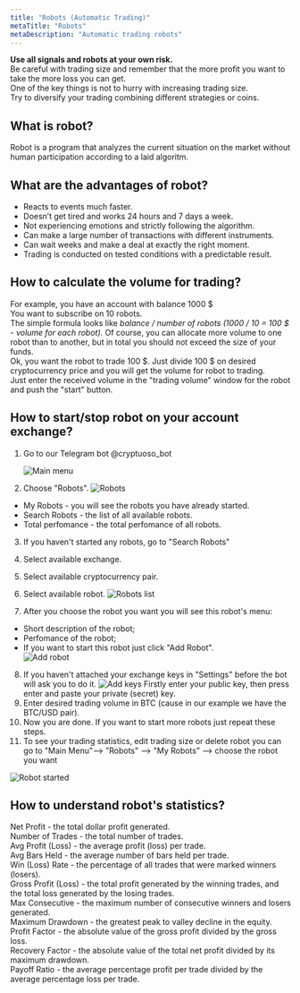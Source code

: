 ```yaml
---
title: "Robots (Automatic Trading)"
metaTitle: "Robots"
metaDescription: "Automatic trading robots"
---
```


__Use all signals and robots at your own risk.__  
 Be careful with trading size and remember that the more profit you want to take the more loss you can get.   
One of the key things is not to hurry with increasing trading size.  
Try to diversify your trading combining different strategies or coins. 

## What is robot?

Robot is a program that analyzes the current situation on the market without human participation according to a laid algoritm.

## What are the advantages of robot?

- Reacts to events much faster.
- Doesn’t get tired and works 24 hours and 7 days a week.
- Not experiencing emotions and strictly following the algorithm.
- Can make a large number of transactions with different instruments.
- Can wait weeks and make a deal at exactly the right moment.
- Trading is conducted on tested conditions with a predictable result.

## How to calculate the volume for trading?
For example, you have an account with balance 1000 $  
You want to subscribe on 10 robots.  
The simple formula looks like _balance / number of robots (1000 / 10 = 100 $ - volume for each robot)._ Of course, you can allocate more volume to one robot than to another, but in total you should not exceed the size of your funds.  
Ok, you want the robot to trade 100 $. Just divide 100 $ on desired cryptocurrency price and you will get the volume for robot to trading.  
Just enter the received volume in the "trading volume" window for the robot and push the "start" button.

## How to start/stop robot on your account exchange?
1. Go to our Telegram bot @cryptuoso_bot
   
   ![Main menu](./main_menu.png)
 2. Choose "Robots".
   ![Robots](./robots.png)
   * My Robots - you will see the robots you have already started.  
   * Search Robots - the list of all available robots.  
   * Total perfomance - the total perfomance of all robots.
3. If you haven't started any robots, go to "Search Robots"
4. Select available exchange.
5. Select available cryptocurrency pair.
6. Select available robot.
   ![Robots list](./robots_list.png)

7. After you choose the robot you want you will see this robot's menu:
* Short description of the robot;
* Perfomance of the robot;
* If you want to start this robot just click "Add Robot".  
     ![Add robot](./add_robot.png)
8. If you haven't attached your exchange keys in "Settings" before the bot will ask you to do it.
   ![Add keys](./add_keys.png)
   Firstly enter your public key, then press enter and paste your private (secret) key.
9.  Enter desired trading volume in BTC (cause in our example we have the BTC/USD pair).
10. Now you are done. If you want to start more robots just repeat these steps.
11. To see your trading statistics, edit trading size or delete robot you can go to "Main Menu"--> "Robots" --> "My Robots" --> choose the robot you want
    
   ![Robot started](./robot_trading_menu.png)
 
## How to understand robot's statistics?
Net Profit - the total dollar profit generated.  
Number of Trades - the total number of trades.  
Avg Profit (Loss) - the average profit (loss) per trade.  
Avg Bars Held - the average number of bars held per trade.  
Win (Loss) Rate - the percentage of all trades that were marked winners (losers).   
Gross Profit (Loss) - the total profit generated by the winning trades, and the total loss generated by the losing trades.  
Max Consecutive - the maximum number of consecutive winners and losers generated.  
Maximum Drawdown - the greatest peak to valley decline in the equity.  
Profit Factor - the absolute value of the gross profit divided by the gross loss.  
Recovery Factor - the absolute value of the total net profit divided by its maximum drawdown.  
Payoff Ratio - the average percentage profit per trade divided by the average percentage loss per trade.
